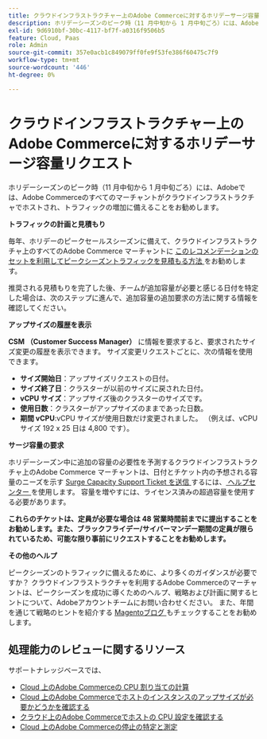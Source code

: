 ```yaml
---
title: クラウドインフラストラクチャー上のAdobe Commerceに対するホリデーサージ容量リクエスト
description: ホリデーシーズンのピーク時（11 月中旬から 1 月中旬ごろ）には、Adobeでは、Adobe Commerceのすべてのマーチャントがクラウドインフラストラクチャでホストされ、トラフィックの増加に備えることをお勧めします。
exl-id: 9d6910bf-30bc-4117-bf7f-a0316f9506b5
feature: Cloud, Paas
role: Admin
source-git-commit: 357e0acb1c849079ff0fe9f53fe386f60475c7f9
workflow-type: tm+mt
source-wordcount: '446'
ht-degree: 0%

---
```


# クラウドインフラストラクチャー上のAdobe Commerceに対するホリデーサージ容量リクエスト

ホリデーシーズンのピーク時（11 月中旬から 1 月中旬ごろ）には、Adobeでは、Adobe Commerceのすべてのマーチャントがクラウドインフラストラクチャでホストされ、トラフィックの増加に備えることをお勧めします。

**トラフィックの計画と見積もり**

毎年、ホリデーのピークセールスシーズンに備えて、クラウドインフラストラクチャ上のすべてのAdobe Commerce マーチャントに [ このレコメンデーションのセットを利用してピークシーズントラフィックを見積もる方法 ](https://business.adobe.com/blog/how-to/the-5-ps-of-peak-season-performance-a-guide-to-preparing-your-infrastructure-for-high-traffic) をお勧めします。

推奨される見積もりを完了した後、チームが追加容量が必要と感じる日付を特定した場合は、次のステップに進んで、追加容量の追加要求の方法に関する情報を確認してください。

**アップサイズの履歴を表示**

**CSM （Customer Success Manager）** に情報を要求すると、要求されたサイズ変更の履歴を表示できます。
サイズ変更リクエストごとに、次の情報を使用できます。

* **サイズ開始日**：アップサイズリクエストの日付。
* **サイズ終了日**：クラスターが以前のサイズに戻された日付。
* **vCPU サイズ**：アップサイズ後のクラスターのサイズです。
* **使用日数**：クラスターがアップサイズのままであった日数。
* **期間 vCPU**:vCPU サイズが使用日数だけ変更されました。 （例えば、vCPU サイズ 192 x 25 日は 4,800 です）。

**サージ容量の要求**

ホリデーシーズン中に追加の容量の必要性を予測するクラウドインフラストラクチャ上のAdobe Commerce マーチャントは、日付とチケット内の予想される容量のニーズを示す [Surge Capacity Support Ticket を送信 ](https://experienceleague.adobe.com/docs/commerce-knowledge-base/kb/how-to/how-to-request-temporary-magento-upsize.html) するには、[ ヘルプセンター ](/help/overview.md) を使用します。 容量を増やすには、ライセンス済みの超過容量を使用する必要があります。

**これらのチケットは、定員が必要な場合は 48 営業時間前までに提出することをお勧めします。また、ブラックフライデー/サイバーマンデー期間の定員が限られているため、可能な限り事前にリクエストすることをお勧めします。**


**その他のヘルプ**

ピークシーズンのトラフィックに備えるために、より多くのガイダンスが必要ですか？ クラウドインフラストラクチャを利用するAdobe Commerceのマーチャントは、ピークシーズンを成功に導くためのヘルプ、戦略および計画に関するヒントについて、Adobeアカウントチームにお問い合わせください。 また、年間を通じて戦略のヒントを紹介する [Magentoブログ ](https://magento.com/blog) もチェックすることをお勧めします。

## 処理能力のレビューに関するリソース

サポートナレッジベースでは、

* [Cloud 上のAdobe Commerceの CPU 割り当ての計算 ](https://experienceleague.adobe.com/docs/commerce-knowledge-base/kb/how-to/magento-commerce-cloud-cpu-allocation-calculation.html)
* [Cloud 上のAdobe Commerceでホストのインスタンスのアップサイズが必要かどうかを確認する ](https://experienceleague.adobe.com/docs/commerce-knowledge-base/kb/how-to/magento-commerce-cloud-check-if-upsize-for-hosts-instances-is-needed.html)
* [ クラウド上のAdobe Commerceでホストの CPU 設定を確認する ](https://experienceleague.adobe.com/docs/commerce-knowledge-base/kb/how-to/magento-commerce-cloud-check-hosts-cpu-configuration.html)
* [Cloud 上のAdobe Commerceの停止の特定と測定 ](https://experienceleague.adobe.com/docs/commerce-knowledge-base/kb/how-to/how-to-identify-outages.html)
